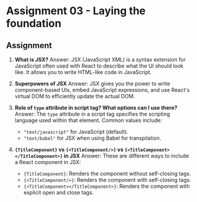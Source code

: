 # Assignment 03 - Laying the foundation

## Assignment

1. **What is JSX?**
Answer: JSX (JavaScript XML) is a syntax extension for JavaScript often used with React to describe what the UI should look like. It allows you to write HTML-like code in JavaScript.

2. **Superpowers of JSX**
Answer: JSX gives you the power to write component-based UIs, embed JavaScript expressions, and use React's virtual DOM to efficiently update the actual DOM.

3. **Role of `type` attribute in script tag? What options can I use there?**
Answer: The `type` attribute in a script tag specifies the scripting language used within that element. Common values include:
    - `"text/javascript"` for JavaScript (default).
    - `"text/babel"` for JSX when using Babel for transpilation.

4. **`{TitleComponent}` vs `{<TitleComponent/>}` vs `{<TitleComponent></TitleComponent>}` in JSX**
Answer: These are different ways to include a React component in JSX:
    - `{TitleComponent}`: Renders the component without self-closing tags.
    - `{<TitleComponent/>}`: Renders the component with self-closing tags.
    - `{<TitleComponent></TitleComponent>}`: Renders the component with explicit open and close tags.
